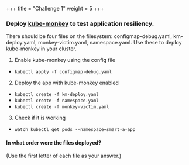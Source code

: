 +++
title = "Challenge 1"
weight = 5
+++

### Deploy [kube-monkey](https://github.com/asobti/kube-monkey) to test application resiliency.

There should be four files on the filesystem: configmap-debug.yaml, km-deploy.yaml, monkey-victim.yaml, namespace.yaml. Use these to deploy kube-monkey in your cluster.


1. Enable kube-monkey using the config file
  - `kubectl apply -f configmap-debug.yaml`

2. Deploy the app with kube-monkey enabled
  - `kubectl create -f km-deploy.yaml`
  - `kubectl create -f namespace.yaml`
  - `kubectl create -f monkey-victim.yaml`

3. Check if it is working 
  - `watch kubectl get pods --namespace=smart-a-app`

#### In what order were the files deployed?
(Use the first letter of each file as your answer.)
